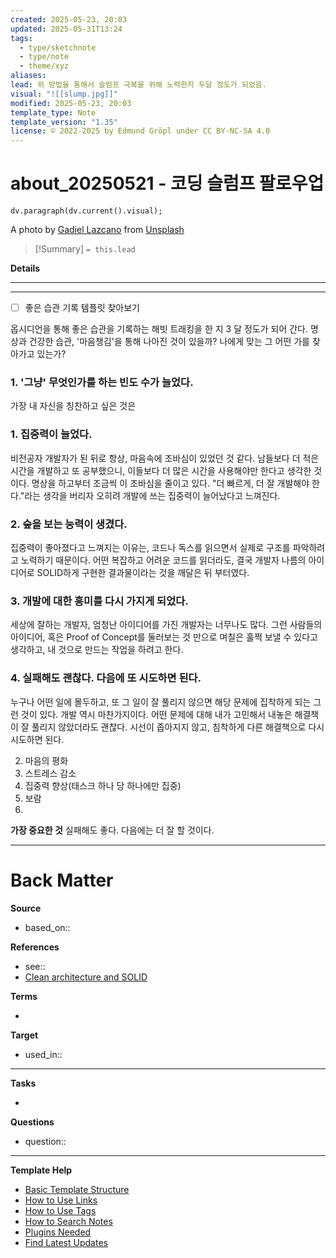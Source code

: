 ```yaml
---
created: 2025-05-23, 20:03
updated: 2025-05-31T13:24
tags:
  - type/sketchnote
  - type/note
  - theme/xyz
aliases: 
lead: 위 방법을 통해서 슬럼프 극복을 위해 노력한지 두달 정도가 되었음.
visual: "![[slump.jpg]]"
modified: 2025-05-23, 20:03
template_type: Note
template_version: "1.35"
license: © 2022-2025 by Edmund Gröpl under CC BY-NC-SA 4.0
---
```

<!--  See "Template Help" below for using properties -->

# about_20250521 - 코딩 슬럼프 팔로우업
<!--  Clear and descriptive title -->

<!-- My sketchnote if available -->
```dataviewjs 
dv.paragraph(dv.current().visual);
```

A photo by [Gadiel Lazcano](https://unsplash.com/@gadiellv) from [Unsplash](https://unsplash.com/)

>

<!--  Most essential idea from "lead"-key  in properties section -->

> [!Summary]
> `= this.lead`

**Details**

** **





****

- [ ] 좋은 습관 기록 템플릿 찾아보기

옵시디언을 통해 좋은 습관을 기록하는 해빗 트래킹을 한 지 3 달 정도가 되어 간다.
명상과 건강한 습관, '마음챙김'을 통해 나아진 것이 있을까? 나에게 맞는 그 어떤 가를 찾아가고 있는가?

### 1. '그냥' 무엇인가를 하는 빈도 수가 늘었다.

가장 내 자신을 칭찬하고 싶은 것은 

### 1. 집중력이 늘었다.

비전공자 개발자가 된 뒤로 항상, 마음속에 조바심이 있었던 것 같다. 남들보다 더 적은 시간을 개발하고 또 공부했으니, 이들보다 더 많은 시간을 사용해야만 한다고 생각한 것이다. 명상을 하고부터 조금씩 이 조바심을 줄이고 있다.
"더 빠르게, 더 잘 개발해야 한다."라는 생각을 버리자 오히려 개발에 쓰는 집중력이 늘어났다고 느껴진다.
### 2. 숲을 보는 능력이 생겼다.

집중력이 좋아졌다고 느껴지는 이유는, 코드나 독스를 읽으면서 실제로 구조를 파악하려고 노력하기 때문이다. 어떤 복잡하고 어려운 코드를 읽더라도, 결국 개발자 나름의 아이디어로 SOLID하게 구현한 결과물이라는 것을 깨달은 뒤 부터였다.
### 3. 개발에 대한 흥미를 다시 가지게 되었다.

세상에 잘하는 개발자, 엄청난 아이디어를 가진 개발자는 너무나도 많다. 그런 사람들의 아이디어, 혹은 Proof of Concept를 둘러보는 것 만으로 며칠은 훌쩍 보낼 수 있다고 생각하고, 내 것으로 만드는 작업을 하려고 한다.

### 4. 실패해도 괜찮다. 다음에 또 시도하면 된다.

누구나 어떤 일에 몰두하고, 또 그 일이 잘 풀리지 않으면 해당 문제에 집착하게 되는 그런 것이 있다. 개발 역시 마찬가지이다. 어떤 문제에 대해 내가 고민해서 내놓은 해결책이 잘 풀리지 않았더라도 괜찮다. 시선이 좁아지지 않고, 침착하게 다른 해결책으로 다시 시도하면 된다.



2. 마음의 평화
3. 스트레스 감소
4. 집중력 향상(태스크 하나 당 하나에만 집중)
5. 보람
6. 
**가장 중요한 것** 실패해도 좋다. 다음에는 더 잘 할 것이다.




---
# Back Matter

**Source**
<!-- Always keep a link to the source- --> 
- based_on::

**References**
<!-- Links to pages not referenced in the content. see: [[related note]] because <reason> -->
- see:: 
- [Clean architecture and SOLID](https://medium.com/@unaware_harry/a-deep-dive-into-clean-architecture-and-solid-principles-dcdcec5db48a)

**Terms**
<!-- Links to definition pages. -->
- 

**Target**
<!-- Link to project note or externaly published content. -->
- used_in::

---
**Tasks**
<!-- What remains to be done with this note? --> 
- 

**Questions**
<!-- What remains for you to consider? --> 
- question::

---
**Template Help**
<!-- Links to external help pages on GitHub. -->
- [Basic Template Structure](https://github.com/groepl/Obsidian-Templates#basic-template-structure)
- [How to Use Links](https://github.com/groepl/Obsidian-Templates#how-to-use-links)
- [How to Use Tags](https://github.com/groepl/Obsidian-Templates#how-to-use-tags)
- [How to Search Notes](https://github.com/groepl/Obsidian-Templates#how-to-search-notes)
- [Plugins Needed](https://github.com/groepl/Obsidian-Templates#obsidian-plugins-needed)
- [Find Latest Updates](https://github.com/groepl/Obsidian-Templates)
